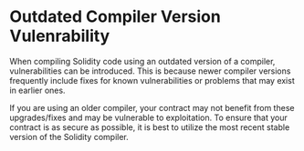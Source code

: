 # Outdated Compiler Version Vulenrability

When compiling Solidity code using an outdated version of a compiler, vulnerabilities can be introduced. This is because newer compiler versions frequently include fixes for known vulnerabilities or problems that may exist in earlier ones. 

If you are using an older compiler, your contract may not benefit from these upgrades/fixes and may be vulnerable to exploitation. To ensure that your contract is as secure as possible, it is best to utilize the most recent stable version of the Solidity compiler.


